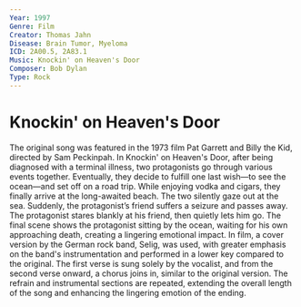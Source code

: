 ```yaml
---
Year: 1997
Genre: Film
Creator: Thomas Jahn
Disease: Brain Tumor, Myeloma
ICD: 2A00.5, 2A83.1
Music: Knockin' on Heaven's Door
Composer: Bob Dylan
Type: Rock
---
```


# Knockin' on Heaven's Door

 The original song was featured in the 1973 film Pat Garrett and Billy the Kid, directed by Sam Peckinpah. In Knockin' on Heaven's Door, after being diagnosed with a terminal illness, two protagonists go through various events together. Eventually, they decide to fulfill one last wish—to see the ocean—and set off on a road trip. While enjoying vodka and cigars, they finally arrive at the long-awaited beach. The two silently gaze out at the sea. Suddenly, the protagonist’s friend suffers a seizure and passes away. The protagonist stares blankly at his friend, then quietly lets him go. The final scene shows the protagonist sitting by the ocean, waiting for his own approaching death, creating a lingering emotional impact. 
 In film, a cover version by the German rock band, Selig, was used, with greater emphasis on the band's instrumentation and performed in a lower key compared to the original. The first verse is sung solely by the vocalist, and from the second verse onward, a chorus joins in, similar to the original version. The refrain and instrumental sections are repeated, extending the overall length of the song and enhancing the lingering emotion of the ending.
